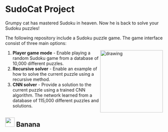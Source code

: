 # SudoCat Project
  
  Grumpy cat has mastered Sudoku in heaven. Now he is back to solve your Sudoku puzzles!  
  
  The following repository include a Sudoku puzzle game. The game interface consist of three main options:  
  
  <img src="http://jasperboerstra.nl/____impro/1/onewebmedia/stickertapinorder.gif?etag=W%2F%2216380-58bd8036%22&sourceContentType=image%2Fgif" alt="drawing" height="200" align="right"/>  
  
  1.  **Player game mode** - Enable playing a random Sudoku game from a database of 10,000 different puzzles.  
  1.  **Recursive solver** - Enable an example of how to solve the current puzzle using a recursive method.  
  1.  **CNN solver** - Provide a solution to the current puzzle using a trained CNN algorithm. The network learned from a database of 115,000 different puzzles and solutions.  
  
  
##   <img src="https://d2rd7etdn93tqb.cloudfront.net/wp-content/uploads/2015/02/6-grumpy-cat.jpg" width="30"/>  Banana
